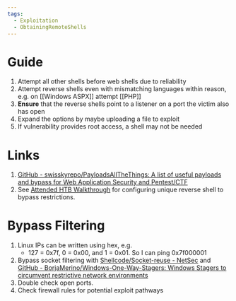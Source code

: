 ```yaml
---
tags:
  - Exploitation
  - ObtainingRemoteShells
---
```


# Guide

1. Attempt all other shells before web shells due to reliability
2. Attempt reverse shells even with mismatching languages within reason, e.g. on [[Windows ASPX]] attempt [[PHP]] 
3. **Ensure** that the reverse shells point to a listener on a port the victim also has open
4. Expand the options by maybe uploading a file to exploit
5. If vulnerability provides root access, a shell may not be needed

# Links

1. [GitHub - swisskyrepo/PayloadsAllTheThings: A list of useful payloads and bypass for Web Application Security and Pentest/CTF](https://github.com/swisskyrepo/PayloadsAllTheThings/)
2. See [Attended HTB Walkthrough](https://hackso.me/attended-htb-walkthrough/) for configuring unique reverse shell to bypass restrictions. 

# Bypass Filtering

1. Linux IPs can be written using hex,  e.g.
	* 127 = 0x7f, 0 = 0x00, and 1 = 0x01. So I can ping 0x7f000001
2. Bypass socket filtering with [Shellcode/Socket-reuse - NetSec](https://nets.ec/Shellcode/Socket-reuse) and [GitHub - BorjaMerino/Windows-One-Way-Stagers: Windows Stagers to circumvent restrictive network environments](https://github.com/BorjaMerino/Windows-One-Way-Stagers)
3. Double check open ports.
4. Check firewall rules for potential exploit pathways

